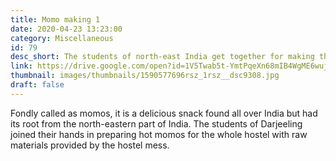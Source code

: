 ```yaml
---
title: Momo making 1
date: 2020-04-23 13:23:00
category: Miscellaneous
id: 79
desc_short: The students of north-east India get together for making the famous snack 'momos'.
link: https://drive.google.com/open?id=1V5Twab5t-YmtPqeXn68mIB4WgME6wujk
thumbnail: images/thumbnails/1590577696rsz_1rsz__dsc9308.jpg
draft: false
---
```


Fondly called as momos, it is a delicious snack found all over India but had its root from the north-eastern part of India. The students of Darjeeling joined their hands in preparing hot momos for the whole hostel with raw materials provided by the hostel mess.